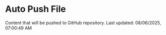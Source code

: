 # Auto Push File

Content that will be pushed to GitHub repository.
Last updated: 08/06/2025, 07:00:49 AM